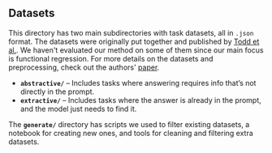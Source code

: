 ## Datasets

This directory has two main subdirectories with task datasets, all in `.json` format. The datasets were originally put together and published by [Todd et al.](https://github.com/ericwtodd/function_vectors). We haven't evaluated our method on some of them since our main focus is functional regression. For more details on the datasets and preprocessing, check out the authors' [paper](https://arxiv.org/abs/2310.15213).

- **`abstractive/`** – Includes tasks where answering requires info that’s not directly in the prompt.
- **`extractive/`** – Includes tasks where the answer is already in the prompt, and the model just needs to find it.

The **`generate/`** directory has scripts we used to filter existing datasets, a notebook for creating new ones, and tools for cleaning and filtering extra datasets.
